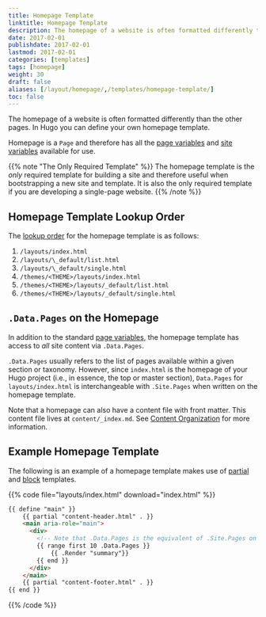 ```yaml
---
title: Homepage Template
linktitle: Homepage Template
description: The homepage of a website is often formatted differently than the other pages. For this reason, Hugo makes it easy for you to define your new site's homepage as a unique template.
date: 2017-02-01
publishdate: 2017-02-01
lastmod: 2017-02-01
categories: [templates]
tags: [homepage]
weight: 30
draft: false
aliases: [/layout/homepage/,/templates/homepage-template/]
toc: false
---
```


The homepage of a website is often formatted differently than the other pages. In Hugo you can define your own homepage template.

Homepage is a `Page` and therefore has all the [page variables][pagevars] and [site variables][sitevars] available for use.

{{% note "The Only Required Template" %}}
The homepage template is the *only* required template for building a site and therefore useful when bootstrapping a new site and template. It is also the only required template if you are developing a single-page website.
{{% /note %}}

## Homepage Template Lookup Order

The [lookup order][lookup] for the homepage template is as follows:

1. `/layouts/index.html`
2. `/layouts/\_default/list.html`
3. `/layouts/\_default/single.html`
4. `/themes/<THEME>/layouts/index.html`
5. `/themes/<THEME>/layouts/_default/list.html`
6. `/themes/<THEME>/layouts/_default/single.html`

## `.Data.Pages` on the Homepage

In addition to the standard [page variables][pagevars], the homepage template has access to *all* site content via `.Data.Pages`.

`.Data.Pages` usually refers to the list of pages available within a given section or taxonomy. However, since `index.html` is the homepage of your Hugo project (i.e., in essence, the top or master section), `Data.Pages` for `layouts/index.html` is interchangeable with `.Site.Pages` when written on the homepage template.

Note that a homepage can also have a content file with front matter. This content file lives at `content/_index.md`. See [Content Organization][contentorg] for more information.

## Example Homepage Template

The following is an example of a homepage template makes use of [partial][partials] and [block][] templates.

{{% code file="layouts/index.html" download="index.html" %}}
```html
{{ define "main" }}
    {{ partial "content-header.html" . }}
    <main aria-role="main">
      <div>
        <!-- Note that .Data.Pages is the equivalent of .Site.Pages on the homepage template. -->
        {{ range first 10 .Data.Pages }}
            {{ .Render "summary"}}
        {{ end }}
      </div>
    </main>
    {{ partial "content-footer.html" . }}
{{ end }}
```
{{% /code %}}

[block]: /templates/base/
[contentorg]: /content-management/organization/
[lists]: /templates/lists/
[lookup]: /templates/lookup-order/
[pagevars]: /variables/page-variables/
[partials]: /templates/partials/
[sitevars]: /variables/site-variables/